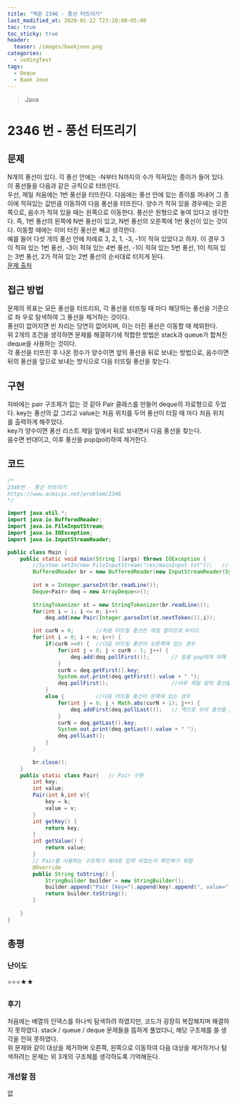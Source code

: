 ```yaml
---
title: "백준 2346 - 풍선 터뜨리기"
last_modified_at: 2020-01-22 T23:18:00-05:00
toc: true
toc_sticky: true
header:
  teaser: /images/baekjoon.png
categories: 
  - codingTest
tags:
  - Deque
  - Baek Joon
---
```


> Java

2346 번 - 풍선 터뜨리기
=============
 
## 문제
N개의 풍선이 있다. 각 풍선 안에는 -N부터 N까지의 수가 적혀있는 종이가 들어 있다. 이 풍선들을 다음과 같은 규칙으로 터뜨린다.  
우선, 제일 처음에는 1번 풍선을 터뜨린다. 다음에는 풍선 안에 있는 종이를 꺼내어 그 종이에 적혀있는 값만큼 이동하여 다음 풍선을 터뜨린다. 양수가 적혀 있을 경우에는 오른쪽으로, 음수가 적혀 있을 때는 왼쪽으로 이동한다. 풍선은 원형으로 놓여 있다고 생각한다. 즉, 1번 풍선의 왼쪽에 N번 풍선이 있고, N번 풍선의 오른쪽에 1번 풍선이 있는 것이다. 이동할 때에는 이미 터진 풍선은 빼고 생각한다.  
예를 들어 다섯 개의 풍선 안에 차례로 3, 2, 1, -3, -1이 적혀 있었다고 하자. 이 경우 3이 적혀 있는 1번 풍선, -3이 적혀 있는 4번 풍선, -1이 적혀 있는 5번 풍선, 1이 적혀 있는 3번 풍선, 2가 적혀 있는 2번 풍선의 순서대로 터지게 된다.  
[문제 출처](https://www.acmicpc.net/problem/2346)

## 접근 방법
문제의 목표는 모든 풍선을 터뜨리되, 각 풍선을 터뜨릴 때 마다 해당하는 풍선을 기준으로 좌 우로 탐색하여 그 풍선을 제거하는 것이다.  
풍선이 없어지면 빈 자리는 당연히 없어지며, 이는 터진 풍선은 이동할 때 제외한다.  
위 2개의 조건을 생각하면 문제를 해결하기에 적합한 방법은 stack과 queue가 합쳐진 deque을 사용하는 것이다.  
각 풍선을 터뜨린 후 나온 정수가 양수이면 앞의 풍선을 뒤로 보내는 방법으로, 음수이면 뒤의 풍선을 앞으로 보내는 방식으로 다음 터뜨릴 풍선을 찾는다.  

## 구현
자바에는 pair 구조체가 없는 것 같아 Pair 클래스를 만들어 deque의 자료형으로 두었다. key는 풍선의 값 그리고 value는 처음 위치를 두어 풍선이 터질 때 마다 처음 위치를 출력하게 해주었다.  
key가 양수이면 풍선 리스트 제일 앞에서 뒤로 보내면서 다음 풍선을 찾는다.  
음수면 반대이고, 이후 풍선을 pop(poll)하여 제거한다.  
## 코드
```java
/*
2346번 - 풍선 터뜨리기
https://www.acmicpc.net/problem/2346
*/

import java.util.*;
import java.io.BufferedReader;
import java.io.FileInputStream;
import java.io.IOException;
import java.io.InputStreamReader;

public class Main {
    public static void main(String []args) throws IOException {        
    	//System.setIn(new FileInputStream("res/mainInput.txt"));	//제출 할 때 주석
    	BufferedReader br = new BufferedReader(new InputStreamReader(System.in));
    	
    	int n = Integer.parseInt(br.readLine());
    	Deque<Pair> deq = new ArrayDeque<>();
    	
    	StringTokenizer st = new StringTokenizer(br.readLine());
    	for(int i = 1; i <= n; i++)
    		deq.add(new Pair(Integer.parseInt(st.nextToken()),i));

    	int curN = 0;		//처음 터뜨릴 풍선은 제일 앞이므로 0이다.
    	for(int i = 0; i < n; i++) {
    		if(curN >=0) {	//다음 터뜨릴 풍선이 오른쪽에 있는 경우
    			for(int j = 0; j < curN - 1; j++) {
    				deq.add(deq.pollFirst());		// 앞을 pop하여 뒤에 넣는다.
    			}
    			curN = deq.getFirst().key;
    			System.out.print(deq.getFirst().value + " ");
    			deq.pollFirst();					//이후 제일 앞의 풍선을 pop한다.
    		}
    		else {			//다음 터뜨릴 풍선이 왼쪽에 있는 경우
    			for(int j = 0; j < Math.abs(curN + 1); j++) {
    				deq.addFirst(deq.pollLast());	// 역으로 뒤의 풍선을 pop하여 앞으로 보낸다.
    			}
    			curN = deq.getLast().key;
    			System.out.print(deq.getLast().value + " ");
    			deq.pollLast();
    		}
    	}
    	
    	br.close();
    }
    public static class Pair{ 	// Pair 구현
    	int key;
    	int value;
    	Pair(int k,int v){
    		key = k;
    		value = v;
    	}
    	int getKey() {
    		return key;
    	}
    	int getValue() {
    		return value;
    	}
		// Pair를 사용하는 구조체가 제대로 입력 되었는지 확인하기 위함
		@Override
		public String toString() {
			StringBuilder builder = new StringBuilder();
			builder.append("Pair [key=").append(key).append(", value=").append(value).append("]");
			return builder.toString();
		}
    	
    }
}
```

## 총평
### 난이도
⭐⭐⭐★★
### 후기
처음에는 배열의 인덱스를 하나씩 탐색하려 하였지만, 코드가 굉장히 복잡해지며 해결하지 못하였다. stack / queue / deque 문제들을 뜸하게 풀었더니, 해당 구조체를 쓸 생각을 전혀 못하였다.  
위 문제와 같이 대상을 제거하며 오른쪽, 왼쪽으로 이동하여 다음 대상을 제거하거나 탐색하려는 문제는 위 3개의 구조체를 생각하도록 기억해둔다.
### 개선할 점
없